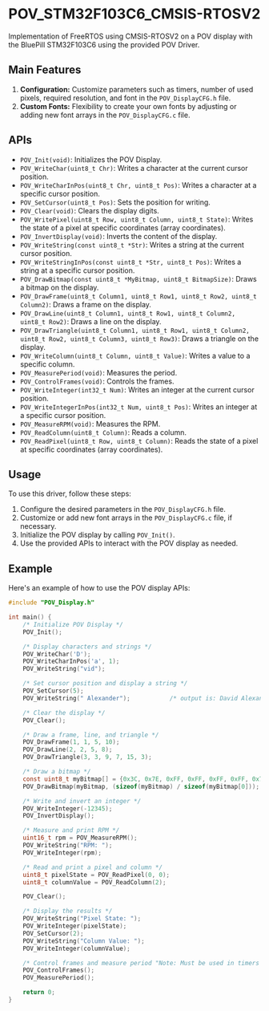# POV_STM32F103C6_CMSIS-RTOSV2

Implementation of FreeRTOS using CMSIS-RTOSV2 on a POV display with the BluePill STM32F103C6 using the provided POV Driver.

## Main Features

1. **Configuration:** Customize parameters such as timers, number of used pixels, required resolution, and font in the `POV_DisplayCFG.h` file.
2. **Custom Fonts:** Flexibility to create your own fonts by adjusting or adding new font arrays in the `POV_DisplayCFG.c` file.

## APIs

- `POV_Init(void)`: Initializes the POV Display.
- `POV_WriteChar(uint8_t Chr)`: Writes a character at the current cursor position.
- `POV_WriteCharInPos(uint8_t Chr, uint8_t Pos)`: Writes a character at a specific cursor position.
- `POV_SetCursor(uint8_t Pos)`: Sets the position for writing.
- `POV_Clear(void)`: Clears the display digits.
- `POV_WritePixel(uint8_t Row, uint8_t Column, uint8_t State)`: Writes the state of a pixel at specific coordinates (array coordinates).
- `POV_InvertDisplay(void)`: Inverts the content of the display.
- `POV_WriteString(const uint8_t *Str)`: Writes a string at the current cursor position.
- `POV_WriteStringInPos(const uint8_t *Str, uint8_t Pos)`: Writes a string at a specific cursor position.
- `POV_DrawBitmap(const uint8_t *MyBitmap, uint8_t BitmapSize)`: Draws a bitmap on the display.
- `POV_DrawFrame(uint8_t Column1, uint8_t Row1, uint8_t Row2, uint8_t Column2)`: Draws a frame on the display.
- `POV_DrawLine(uint8_t Column1, uint8_t Row1, uint8_t Column2, uint8_t Row2)`: Draws a line on the display.
- `POV_DrawTriangle(uint8_t Column1, uint8_t Row1, uint8_t Column2, uint8_t Row2, uint8_t Column3, uint8_t Row3)`: Draws a triangle on the display.
- `POV_WriteColumn(uint8_t Column, uint8_t Value)`: Writes a value to a specific column.
- `POV_MeasurePeriod(void)`: Measures the period.
- `POV_ControlFrames(void)`: Controls the frames.
- `POV_WriteInteger(int32_t Num)`: Writes an integer at the current cursor position.
- `POV_WriteIntegerInPos(int32_t Num, uint8_t Pos)`: Writes an integer at a specific cursor position.
- `POV_MeasureRPM(void)`: Measures the RPM.
- `POV_ReadColumn(uint8_t Column)`: Reads a column.
- `POV_ReadPixel(uint8_t Row, uint8_t Column)`: Reads the state of a pixel at specific coordinates (array coordinates).

## Usage

To use this driver, follow these steps:

1. Configure the desired parameters in the `POV_DisplayCFG.h` file.
2. Customize or add new font arrays in the `POV_DisplayCFG.c` file, if necessary.
3. Initialize the POV display by calling `POV_Init()`.
4. Use the provided APIs to interact with the POV display as needed.

## Example

Here's an example of how to use the POV display APIs:

```c
#include "POV_Display.h"

int main() {
    /* Initialize POV Display */
    POV_Init();

    /* Display characters and strings */
    POV_WriteChar('D');
    POV_WriteCharInPos('a', 1);
    POV_WriteString("vid");

    /* Set cursor position and display a string */
    POV_SetCursor(5);
    POV_WriteString(" Alexander");           /* output is: David Alexander */

    /* Clear the display */
    POV_Clear();

    /* Draw a frame, line, and triangle */
    POV_DrawFrame(1, 1, 5, 10);
    POV_DrawLine(2, 2, 5, 8);
    POV_DrawTriangle(3, 3, 9, 7, 15, 3);

    /* Draw a bitmap */
    const uint8_t myBitmap[] = {0x3C, 0x7E, 0xFF, 0xFF, 0xFF, 0xFF, 0x7E, 0x3C};
    POV_DrawBitmap(myBitmap, (sizeof(myBitmap) / sizeof(myBitmap[0]));

    /* Write and invert an integer */
    POV_WriteInteger(-12345);
    POV_InvertDisplay();

    /* Measure and print RPM */
    uint16_t rpm = POV_MeasureRPM();
    POV_WriteString("RPM: ");
    POV_WriteInteger(rpm);

    /* Read and print a pixel and column */
    uint8_t pixelState = POV_ReadPixel(0, 0);
    uint8_t columnValue = POV_ReadColumn(2);

    POV_Clear();

    /* Display the results */
    POV_WriteString("Pixel State: ");
    POV_WriteInteger(pixelState);
    POV_SetCursor(2);
    POV_WriteString("Column Value: ");
    POV_WriteInteger(columnValue);

    /* Control frames and measure period "Note: Must be used in timers or os tasks" */
    POV_ControlFrames();
    POV_MeasurePeriod();

    return 0;
}

